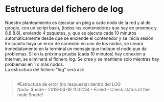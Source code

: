 Estructura del fichero de log
====
Nuestro planteamiento es ejecutar un ping a cada nodo de la red y al de google, con un script bash, (todos los contenedores que hay en proxmox y 8.8.8.8), enviando 4 paquetes, y, que se ejecute cada 10 minutos automáticamente desde que se enciende el contenedor y se inicia sesión.  
En cuanto haya un error de conexión en uno de los nodos, se creará inmediatamente en la terminal un mensaje que indique el nodo que da problemas. Si en la próxima prueba (cada 10 minutos) hay conexion a internet, se eliminará el fichero log. Se crea y se mantiene solo mientras hay problemas en 1 o más nodos.  
La estructura del fichero “log” será así:  
<br/>
>#Estructura de error (no respuesta) dentro del LOG   
>Nodo: $node - 2018-04-19 11:02:34 - Failed - Check status of the node $node!  
